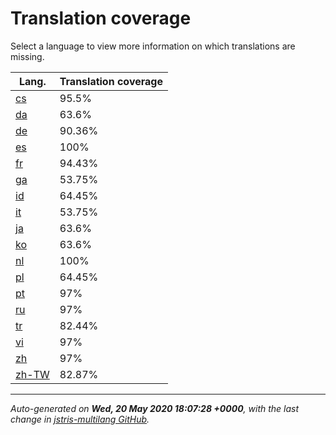 <link rel="stylesheet" href="style.css">

# Translation coverage

Select a language to view more information on which translations are missing.

<table>
<thead>
    <tr>
        <th>Lang.</th>
        <th colspan="2">Translation coverage</th>
    </tr>
</thead>
<tbody>
    <tr><td><a href="cs.html">cs</a></td><td>95.5%</td><td>
        <div class="pb">
            <span class="pb-fill" style="width: 95.5%;"></span>
        </div>
    </td></tr>
    <tr><td><a href="da.html">da</a></td><td>63.6%</td><td>
        <div class="pb">
            <span class="pb-fill" style="width: 63.6%;"></span>
        </div>
    </td></tr>
    <tr><td><a href="de.html">de</a></td><td>90.36%</td><td>
        <div class="pb">
            <span class="pb-fill" style="width: 90.36%;"></span>
        </div>
    </td></tr>
    <tr><td><a href="es.html">es</a></td><td>100%</td><td>
        <div class="pb">
            <span class="pb-fill" style="width: 100%;"></span>
        </div>
    </td></tr>
    <tr><td><a href="fr.html">fr</a></td><td>94.43%</td><td>
        <div class="pb">
            <span class="pb-fill" style="width: 94.43%;"></span>
        </div>
    </td></tr>
    <tr><td><a href="ga.html">ga</a></td><td>53.75%</td><td>
        <div class="pb">
            <span class="pb-fill" style="width: 53.75%;"></span>
        </div>
    </td></tr>
    <tr><td><a href="id.html">id</a></td><td>64.45%</td><td>
        <div class="pb">
            <span class="pb-fill" style="width: 64.45%;"></span>
        </div>
    </td></tr>
    <tr><td><a href="it.html">it</a></td><td>53.75%</td><td>
        <div class="pb">
            <span class="pb-fill" style="width: 53.75%;"></span>
        </div>
    </td></tr>
    <tr><td><a href="ja.html">ja</a></td><td>63.6%</td><td>
        <div class="pb">
            <span class="pb-fill" style="width: 63.6%;"></span>
        </div>
    </td></tr>
    <tr><td><a href="ko.html">ko</a></td><td>63.6%</td><td>
        <div class="pb">
            <span class="pb-fill" style="width: 63.6%;"></span>
        </div>
    </td></tr>
    <tr><td><a href="nl.html">nl</a></td><td>100%</td><td>
        <div class="pb">
            <span class="pb-fill" style="width: 100%;"></span>
        </div>
    </td></tr>
    <tr><td><a href="pl.html">pl</a></td><td>64.45%</td><td>
        <div class="pb">
            <span class="pb-fill" style="width: 64.45%;"></span>
        </div>
    </td></tr>
    <tr><td><a href="pt.html">pt</a></td><td>97%</td><td>
        <div class="pb">
            <span class="pb-fill" style="width: 97%;"></span>
        </div>
    </td></tr>
    <tr><td><a href="ru.html">ru</a></td><td>97%</td><td>
        <div class="pb">
            <span class="pb-fill" style="width: 97%;"></span>
        </div>
    </td></tr>
    <tr><td><a href="tr.html">tr</a></td><td>82.44%</td><td>
        <div class="pb">
            <span class="pb-fill" style="width: 82.44%;"></span>
        </div>
    </td></tr>
    <tr><td><a href="vi.html">vi</a></td><td>97%</td><td>
        <div class="pb">
            <span class="pb-fill" style="width: 97%;"></span>
        </div>
    </td></tr>
    <tr><td><a href="zh.html">zh</a></td><td>97%</td><td>
        <div class="pb">
            <span class="pb-fill" style="width: 97%;"></span>
        </div>
    </td></tr>
    <tr><td><a href="zh-TW.html">zh-TW</a></td><td>82.87%</td><td>
        <div class="pb">
            <span class="pb-fill" style="width: 82.87%;"></span>
        </div>
    </td></tr>
</tbody></table>

-------------------

*Auto-generated on **Wed, 20 May 2020 18:07:28 +0000**, with the last change in [jstris-multilang GitHub](https://github.com/jezevec10/jstris-multilang/).*
